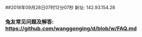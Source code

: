 ##2018年09月28日07时12分07秒 新址: 142.93.154.28
### 兔友常见问题及解答: https://github.com/wanggonging/d/blob/w/FAQ.md
